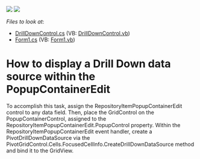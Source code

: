 <!-- default badges list -->
[![](https://img.shields.io/badge/Open_in_DevExpress_Support_Center-FF7200?style=flat-square&logo=DevExpress&logoColor=white)](https://supportcenter.devexpress.com/ticket/details/E1568)
[![](https://img.shields.io/badge/📖_How_to_use_DevExpress_Examples-e9f6fc?style=flat-square)](https://docs.devexpress.com/GeneralInformation/403183)
<!-- default badges end -->
<!-- default file list -->
*Files to look at*:

* [DrillDownControl.cs](./CS/Q212065/DrillDownControl.cs) (VB: [DrillDownControl.vb](./VB/Q212065/DrillDownControl.vb))
* [Form1.cs](./CS/Q212065/Form1.cs) (VB: [Form1.vb](./VB/Q212065/Form1.vb))
<!-- default file list end -->
# How to display a Drill Down data source within the PopupContainerEdit


<p>To accomplish this task, assign the RepositoryItemPopupContainerEdit control to any data field. Then, place the GridControl on the PopupContainerControl, assigned to the RepositoryItemPopupContainerEdit.PopupControl property. Within the RepositoryItemPopupContainerEdit event handler, create a PivotDrillDownDataSource via the PivotGridControl.Cells.FocusedCellInfo.CreateDrillDownDataSource method and bind it to the GridView.</p>

<br/>


